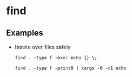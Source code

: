 # find

## Examples

* Iterate over files safely

  `find . -type f -exec echo {} \;`
  
  `find . -type f -print0 | xargs -0 -n1 echo`

